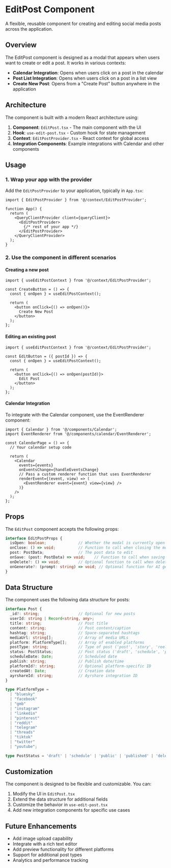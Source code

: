 # EditPost Component

A flexible, reusable component for creating and editing social media posts across the application.

## Overview

The EditPost component is designed as a modal that appears when users want to create or edit a post. It works in various contexts:

- **Calendar Integration**: Opens when users click on a post in the calendar
- **Post List Integration**: Opens when users click on a post in a list view
- **Create New Post**: Opens from a "Create Post" button anywhere in the application

## Architecture

The component is built with a modern React architecture using:

1. **Component**: `EditPost.tsx` - The main component with the UI
2. **Hook**: `use-edit-post.tsx` - Custom hook for state management
3. **Context**: `EditPostProvider.tsx` - React context for global access
4. **Integration Components**: Example integrations with Calendar and other components

## Usage

### 1. Wrap your app with the provider

Add the `EditPostProvider` to your application, typically in `App.tsx`:

```tsx
import { EditPostProvider } from '@/context/EditPostProvider';

function App() {
  return (
    <QueryClientProvider client={queryClient}>
      <EditPostProvider>
        {/* rest of your app */}
      </EditPostProvider>
    </QueryClientProvider>
  );
}
```

### 2. Use the component in different scenarios

#### Creating a new post

```tsx
import { useEditPostContext } from '@/context/EditPostProvider';

const CreateButton = () => {
  const { onOpen } = useEditPostContext();
  
  return (
    <button onClick={() => onOpen()}>
      Create New Post
    </button>
  );
};
```

#### Editing an existing post

```tsx
import { useEditPostContext } from '@/context/EditPostProvider';

const EditButton = ({ postId }) => {
  const { onOpen } = useEditPostContext();
  
  return (
    <button onClick={() => onOpen(postId)}>
      Edit Post
    </button>
  );
};
```

#### Calendar Integration

To integrate with the Calendar component, use the EventRenderer component:

```tsx
import { Calendar } from '@/components/Calendar';
import EventRenderer from '@/components/calendar/EventRenderer';

const CalendarPage = () => {
  // Your calendar setup code
  
  return (
    <Calendar 
      events={events}
      onEventsChange={handleEventsChange}
      // Pass a custom renderer function that uses EventRenderer
      renderEvent={(event, view) => (
        <EventRenderer event={event} view={view} />
      )}
    />
  );
};
```

## Props

The `EditPost` component accepts the following props:

```typescript
interface EditPostProps {
  isOpen: boolean;              // Whether the modal is currently open
  onClose: () => void;          // Function to call when closing the modal
  post: PostData;               // The post data to edit
  onSave: (post: PostData) => void;    // Function to call when saving
  onDelete?: () => void;        // Optional function to call when deleting
  onGenerate?: (prompt: string) => void; // Optional function for AI generation
}
```

## Data Structure

The component uses the following data structure for posts:

```typescript
interface Post {
  _id?: string;                 // Optional for new posts
  userId: string | Record<string, any>;
  title: string;                // Post title
  content: string;              // Post content/caption
  hashtag: string;              // Space-separated hashtags
  mediaUrl: string[];           // Array of media URLs
  platform: PlatformType[];     // Array of enabled platforms
  postType: string;             // Type of post ('post', 'story', 'reel')
  status: PostStatus;           // Post status ('draft', 'schedule', 'public', 'published', 'deleted')
  scheduleDate: Date;           // Scheduled date
  publish: string;              // Publish date/time
  platformId?: string;          // Optional platform-specific ID
  createdAt: Date;              // Creation date
  ayrshareId: string;           // Ayrshare integration ID
}

type PlatformType =
  | "bluesky"
  | "facebook"
  | "gmb"
  | "instagram"
  | "linkedin"
  | "pinterest"
  | "reddit"
  | "telegram"
  | "threads"
  | "tiktok"
  | "twitter"
  | "youtube";

type PostStatus = 'draft' | 'schedule' | 'public' | 'published' | 'deleted';
```

## Customization

The component is designed to be flexible and customizable. You can:

1. Modify the UI in `EditPost.tsx`
2. Extend the data structure for additional fields
3. Customize the behavior in `use-edit-post.tsx`
4. Add new integration components for specific use cases

## Future Enhancements

- Add image upload capability
- Integrate with a rich text editor
- Add preview functionality for different platforms
- Support for additional post types
- Analytics and performance tracking